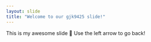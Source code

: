 ```yaml
---
layout: slide
title: "Welcome to our gjk9425 slide!"
---
```

This is my awesome slide :tada:
Use the left arrow to go back!
